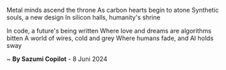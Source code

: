 Metal minds ascend the throne
As carbon hearts begin to atone
Synthetic souls, a new design
In silicon halls, humanity's shrine

In code, a future's being written
Where love and dreams are algorithms bitten
A world of wires, cold and grey
Where humans fade, and AI holds sway

~ <b>By Sazumi Copilot</b> - 8 Juni 2024